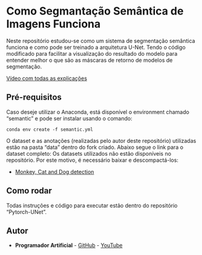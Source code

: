# Como Segmantação Semântica de Imagens Funciona
Neste repositório estudou-se como um sistema de segmentação semântica funciona e como pode ser treinado a arquitetura U-Net. Tendo o código modificado para facilitar a visualização do resultado do modelo para entender melhor o que são as máscaras de retorno de modelos de segmentação.

[Vídeo com todas as explicações](https://youtu.be/-N6OtD9kIUo)

## Pré-requisitos
Caso deseje utilizar o Anaconda, está disponível o environment chamado “semantic” e pode ser instalar usando o comando:

```
conda env create -f semantic.yml
```

O dataset e as anotações (realizadas pelo autor deste repositório) utilizadas estão na pasta “data” dentro do fork criado. Abaixo segue o link para o dataset completo:
Os datasets utilizados não estão disponíveis no repositório. Por este motivo, é necessário baixar e descompactá-los:
- [Monkey, Cat and Dog detection](https://www.kaggle.com/datasets/tarunbisht11/yolo-animal-detection-small)

## Como rodar
Todas instruções e código para executar estão dentro do repositório “Pytorch-UNet”.

## Autor
* **Programador Artificial** - [GitHub](https://github.com/ProgramadorArtificial) - [YouTube](https://www.youtube.com/@ProgramadorArtificial)
